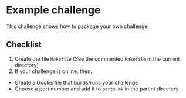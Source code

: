 # Example challenge

This challenge shows how to package your own challenge.

## Checklist

  1. Create the file `Makefile` (See the commented `Makefile` in the current directory)
  2. If your challenge is online, then:
   * Create a Dockerfile that builds/runs your challenge
   * Choose a port number and add it to `ports.mk` in the parent directory
